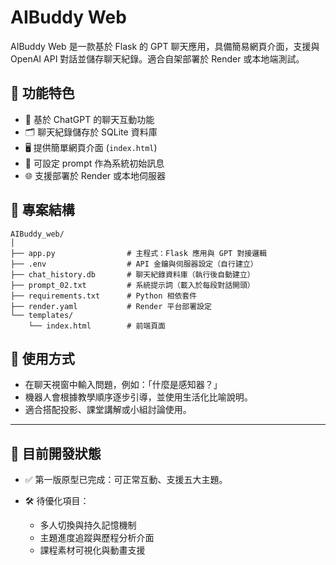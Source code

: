 # AIBuddy Web

AIBuddy Web 是一款基於 Flask 的 GPT 聊天應用，具備簡易網頁介面，支援與 OpenAI API 對話並儲存聊天紀錄。適合自架部署於 Render 或本地端測試。

## 🔧 功能特色

- 💬 基於 ChatGPT 的聊天互動功能
- 🗂 聊天紀錄儲存於 SQLite 資料庫
- 🖥 提供簡單網頁介面 (`index.html`)
- 🧠 可設定 prompt 作為系統初始訊息
- 🌐 支援部署於 Render 或本地伺服器

## 📁 專案結構

```
AIBuddy_web/
│
├── app.py                # 主程式：Flask 應用與 GPT 對接邏輯
├── .env                  # API 金鑰與伺服器設定（自行建立）
├── chat_history.db       # 聊天紀錄資料庫（執行後自動建立）
├── prompt_02.txt         # 系統提示詞（載入於每段對話開頭）
├── requirements.txt      # Python 相依套件
├── render.yaml           # Render 平台部署設定
└── templates/
    └── index.html        # 前端頁面
```
## 🧪 使用方式

- 在聊天視窗中輸入問題，例如：「什麼是感知器？」
- 機器人會根據教學順序逐步引導，並使用生活化比喻說明。
- 適合搭配投影、課堂講解或小組討論使用。

---

## 🔧 目前開發狀態

- ✅ 第一版原型已完成：可正常互動、支援五大主題。

- 🛠️ 待優化項目：
  - 多人切換與持久記憶機制
  - 主題進度追蹤與歷程分析介面
  - 課程素材可視化與動畫支援